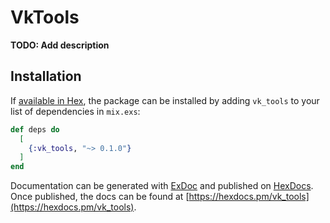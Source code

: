 # VkTools

**TODO: Add description**

## Installation

If [available in Hex](https://hex.pm/docs/publish), the package can be installed
by adding `vk_tools` to your list of dependencies in `mix.exs`:

```elixir
def deps do
  [
    {:vk_tools, "~> 0.1.0"}
  ]
end
```

Documentation can be generated with [ExDoc](https://github.com/elixir-lang/ex_doc)
and published on [HexDocs](https://hexdocs.pm). Once published, the docs can
be found at [https://hexdocs.pm/vk_tools](https://hexdocs.pm/vk_tools).
